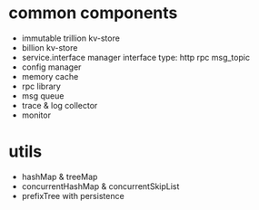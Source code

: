 # common components
- immutable trillion kv-store
- billion kv-store
- service.interface manager
  interface type: http rpc msg_topic
- config manager
- memory cache
- rpc library
- msg queue
- trace & log collector
- monitor

# utils
- hashMap & treeMap
- concurrentHashMap & concurrentSkipList
- prefixTree with persistence